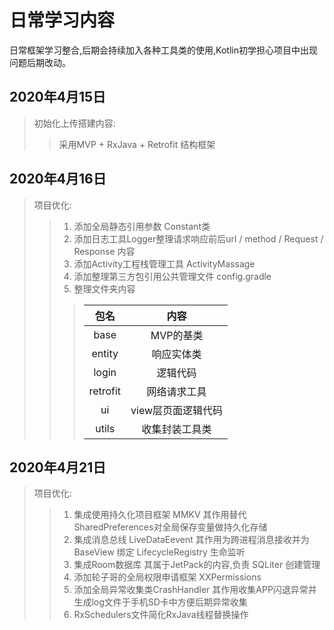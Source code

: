 # 日常学习内容
 日常框架学习整合,后期会持续加入各种工具类的使用,Kotlin初学担心项目中出现问题后期改动。
## 2020年4月15日
> 初始化上传搭建内容: <br/>
>> 采用MVP + RxJava + Retrofit 结构框架
## 2020年4月16日
> 项目优化: <br/>
>> 1. 添加全局静态引用参数 Constant类 <br/>
>> 2. 添加日志工具Logger整理请求响应前后url / method / Request / Response 内容 <br/>
>> 3. 添加Activity工程栈管理工具 ActivityMassage <br/>
>> 4. 添加整理第三方包引用公共管理文件 config.gradle <br/>
>> 5. 整理文件夹内容
>> 
>>> | 包名 | 内容 |
>>> | :------: | :------: |
>>> | base | MVP的基类 |
>>> | entity | 响应实体类 |
>>> | login | 逻辑代码 |
>>> | retrofit | 网络请求工具 |
>>> | ui | view层页面逻辑代码 |
>>> | utils | 收集封装工具类 |
## 2020年4月21日
> 项目优化:
>> 1. 集成使用持久化项目框架 MMKV 其作用替代SharedPreferences对全局保存变量做持久化存储
>> 2. 集成消息总线 LiveDataEevent 其作用为跨进程消息接收并为BaseView 绑定 LifecycleRegistry 生命监听
>> 3. 集成Room数据库 其属于JetPack的内容,负责 SQLiter 创建管理
>> 4. 添加轮子哥的全局权限申请框架 XXPermissions
>> 5. 添加全局异常收集类CrashHandler 其作用收集APP闪退异常并生成log文件于手机SD卡中方便后期异常收集
>> 6. RxSchedulers文件简化RxJava线程替换操作
